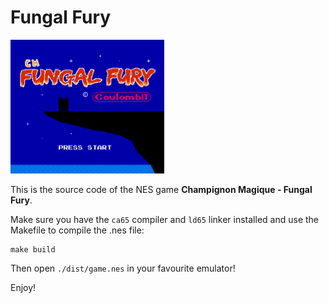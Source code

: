 # Fungal Fury

[<img src="docs/titlescreen.png" width="246"/>](image.png)

This is the source code of the NES game **Champignon Magique - Fungal Fury**.

Make sure you have the `ca65` compiler and `ld65` linker installed and use the Makefile to compile the .nes file:

```
make build
```

Then open `./dist/game.nes` in your favourite emulator!

Enjoy!
